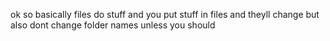 ok so basically files do stuff and you put stuff in files and theyll change but also dont change folder names unless you should

